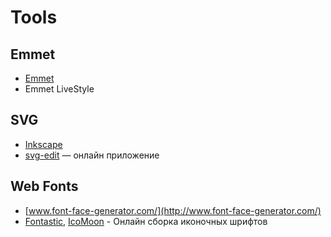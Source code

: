 Tools
===

## Emmet
- [Emmet](http://emmet.io/)
- Emmet LiveStyle

## SVG
- [Inkscape](http://www.inkscape.org/)
- [svg-edit](http://svg-edit.googlecode.com/svn/branches/2.5.1/editor/svg-editor.html) — онлайн приложение

## Web Fonts
- [www.font-face-generator.com/](http://www.font-face-generator.com/)
- [Fontastic](http://fontastic.me/), [IcoMoon](http://icomoon.io/) - Онлайн сборка иконочных шрифтов
